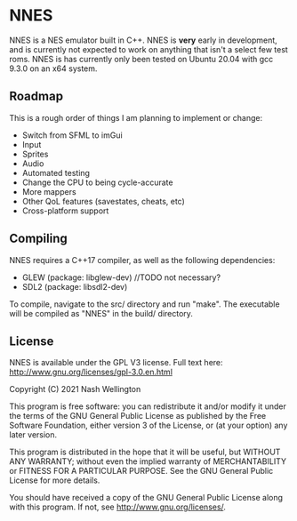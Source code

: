 # NNES
NNES is a NES emulator built in C++.
NNES is **very** early in development, and is currently not expected to work on anything that isn't a select few test roms.
NNES is has currently only been tested on Ubuntu 20.04 with gcc 9.3.0 on an x64 system.

## Roadmap
This is a rough order of things I am planning to implement or change:
* Switch from SFML to imGui
* Input
* Sprites
* Audio
* Automated testing
* Change the CPU to being cycle-accurate
* More mappers
* Other QoL features (savestates, cheats, etc)
* Cross-platform support

## Compiling
NNES requires a C++17 compiler, as well as the following dependencies:
* GLEW (package: libglew-dev) //TODO not necessary?
* SDL2 (package: libsdl2-dev)

To compile, navigate to the src/ directory and run "make". The executable will be compiled as "NNES" in the build/ directory.

## License

NNES is available under the GPL V3 license.  Full text here: <http://www.gnu.org/licenses/gpl-3.0.en.html>

Copyright (C) 2021 Nash Wellington

This program is free software: you can redistribute it and/or modify
it under the terms of the GNU General Public License as published by
the Free Software Foundation, either version 3 of the License, or
(at your option) any later version.

This program is distributed in the hope that it will be useful,
but WITHOUT ANY WARRANTY; without even the implied warranty of
MERCHANTABILITY or FITNESS FOR A PARTICULAR PURPOSE.  See the
GNU General Public License for more details.

You should have received a copy of the GNU General Public License
along with this program.  If not, see <http://www.gnu.org/licenses/>.